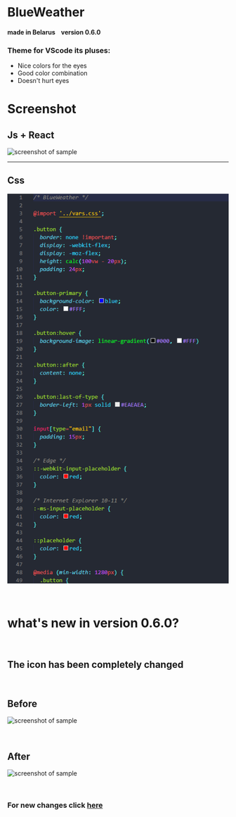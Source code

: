 # BlueWeather

#### made in Belarus    version 0.6.0

### Theme for VScode its pluses:<br> 

* Nice colors for the eyes 
* Good color combination
* Doesn't hurt eyes 

# Screenshot <br>
## Js + React

![screenshot of sample](https://github.com/VladislavMac/BlackWeather/blob/main/Screen/screenReactJS.jpg)

<hr>

## Css <br>
![screenshot of sample](https://github.com/VladislavMac/BlackWeather/blob/main/Screen/screenCSS.jpg)

<br>


# what's new in version 0.6.0?
<br>

## The icon has been completely changed 

<br>

## Before

![screenshot of sample](https://github.com/VladislavMac/BlackWeather/blob/main/Screen/logo.png)

<br>

## After
![screenshot of sample](https://github.com/VladislavMac/BlackWeather/blob/main/Screen/cloud.png)

<br>

### For new changes click [here](https://github.com/VladislavMac/BlackWeather/blob/main/CHANGELOG.md 'CHANGELOG')
